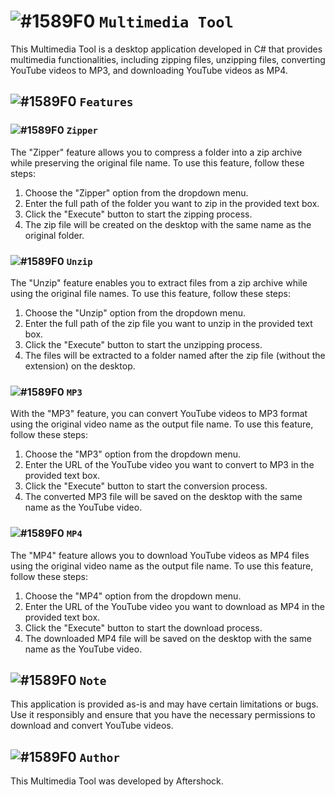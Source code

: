 # ![#1589F0](https://via.placeholder.com/15/1589F0/1589F0.png) `Multimedia Tool`

This Multimedia Tool is a desktop application developed in C# that provides multimedia functionalities, including zipping files, unzipping files, converting YouTube videos to MP3, and downloading YouTube videos as MP4. 

## ![#1589F0](https://via.placeholder.com/15/1589F0/1589F0.png) `Features`

### ![#1589F0](https://via.placeholder.com/15/1589F0/1589F0.png) `Zipper`

The "Zipper" feature allows you to compress a folder into a zip archive while preserving the original file name. To use this feature, follow these steps:

1. Choose the "Zipper" option from the dropdown menu.
2. Enter the full path of the folder you want to zip in the provided text box.
3. Click the "Execute" button to start the zipping process.
4. The zip file will be created on the desktop with the same name as the original folder.

### ![#1589F0](https://via.placeholder.com/15/1589F0/1589F0.png) `Unzip`

The "Unzip" feature enables you to extract files from a zip archive while using the original file names. To use this feature, follow these steps:

1. Choose the "Unzip" option from the dropdown menu.
2. Enter the full path of the zip file you want to unzip in the provided text box.
3. Click the "Execute" button to start the unzipping process.
4. The files will be extracted to a folder named after the zip file (without the extension) on the desktop.

### ![#1589F0](https://via.placeholder.com/15/1589F0/1589F0.png) `MP3`

With the "MP3" feature, you can convert YouTube videos to MP3 format using the original video name as the output file name. To use this feature, follow these steps:

1. Choose the "MP3" option from the dropdown menu.
2. Enter the URL of the YouTube video you want to convert to MP3 in the provided text box.
3. Click the "Execute" button to start the conversion process.
4. The converted MP3 file will be saved on the desktop with the same name as the YouTube video.

### ![#1589F0](https://via.placeholder.com/15/1589F0/1589F0.png) `MP4`

The "MP4" feature allows you to download YouTube videos as MP4 files using the original video name as the output file name. To use this feature, follow these steps:

1. Choose the "MP4" option from the dropdown menu.
2. Enter the URL of the YouTube video you want to download as MP4 in the provided text box.
3. Click the "Execute" button to start the download process.
4. The downloaded MP4 file will be saved on the desktop with the same name as the YouTube video.

## ![#1589F0](https://via.placeholder.com/15/1589F0/1589F0.png) `Note`

This application is provided as-is and may have certain limitations or bugs. Use it responsibly and ensure that you have the necessary permissions to download and convert YouTube videos.

## ![#1589F0](https://via.placeholder.com/15/1589F0/1589F0.png) `Author`

This Multimedia Tool was developed by Aftershock.

